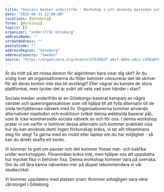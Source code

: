 ```yaml
---
title: "Sociala medier underifrån - Workshop i att använda mastodon och mobilizon"
date: "2025-08-31 12:00:00"
locations: [Göteborg]
forms: [Workshop]
topics: []
organizer: "underifrån Göteborg"
addressName: ""
streetAddress: ""
postalCode: ""
addressRegion: "Göteborg"
addressCountry: "Sweden"
source: "https://organisera.org/events/d7b3482f-a0cf-4b0e-adcc-cd56a870ba1a"
---
```

Är du trött på att missa demon för algoritmen bara visar dig skit? Är du orolig över att organisationerna du följer behöver censurerar det de skriver för att deras konton inte ska bli avstängt? Eller vägrar du kanske de stora plattformar, men tycker det är svårt att veta vad som händer i stan?

Sociala medier underifrån är en Göteborgs-baserat kampanj av några vänster och queerorganisationer som vill hjälpa till att fylla alternativ till de onda techjätternas nätverk med liv. Organisationerna kommer använda alternativen mastodon och mobilizon (vilket denna webbsida baserar på), som är icke-kommersiella sociala nätverk av och för oss. I denna workshop pratar vi om varför vi behöver dessa alternativ och kommer praktiskt visa hur du kan använda dem! Ingen förkunskap krävs, vi tar allt tillsammans steg för steg! Ta gärna med en mobil eller laptop om du har möjlighet - så kan du direkt skaffa ett konto.

Vi kommer ta gott om pauser och det kommer finnas mat- och kakfika under workshoppen. Föranmälan krävs inte, men hjälper oss att uppskatta hur mycket fika vi behöver fixa. Denna workshop kommer vara på svenska. Om du vill lära känna nätverken mer på djupet rekommendera vi vår studiecirkel.


Vi kommer uppdatera med platsen snart. Kommer antagligen vara nära Järntorget i Göteborg
